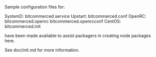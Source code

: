 Sample configuration files for:

SystemD: bitcommerced.service
Upstart: bitcommerced.conf
OpenRC:  bitcommerced.openrc
         bitcommerced.openrcconf
CentOS:  bitcommerced.init

have been made available to assist packagers in creating node packages here.

See doc/init.md for more information.
